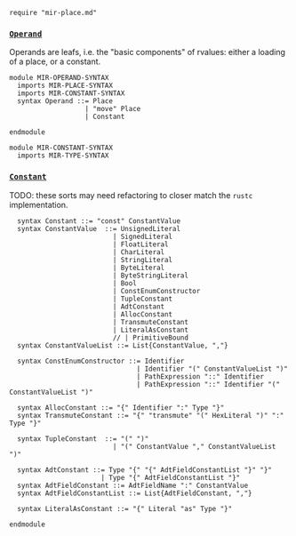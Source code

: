 ```k
require "mir-place.md"
```

### [`Operand`](https://doc.rust-lang.org/beta/nightly-rustc/rustc_middle/mir/enum.Operand.html)

Operands are leafs, i.e. the "basic components" of rvalues: either a loading of a place, or a constant.

```k
module MIR-OPERAND-SYNTAX
  imports MIR-PLACE-SYNTAX
  imports MIR-CONSTANT-SYNTAX
  syntax Operand ::= Place
                   | "move" Place
                   | Constant

endmodule
```

```k
module MIR-CONSTANT-SYNTAX
  imports MIR-TYPE-SYNTAX
```

### [`Constant`](https://doc.rust-lang.org/beta/nightly-rustc/rustc_middle/mir/struct.Constant.html)

TODO: these sorts may need refactoring to closer match the `rustc` implementation.

```k
  syntax Constant ::= "const" ConstantValue
  syntax ConstantValue  ::= UnsignedLiteral
                          | SignedLiteral
                          | FloatLiteral
                          | CharLiteral
                          | StringLiteral
                          | ByteLiteral
                          | ByteStringLiteral
                          | Bool
                          | ConstEnumConstructor
                          | TupleConstant
                          | AdtConstant
                          | AllocConstant
                          | TransmuteConstant
                          | LiteralAsConstant
                          // | PrimitiveBound
  syntax ConstantValueList ::= List{ConstantValue, ","}

  syntax ConstEnumConstructor ::= Identifier
                                | Identifier "(" ConstantValueList ")"
                                | PathExpression "::" Identifier
                                | PathExpression "::" Identifier "(" ConstantValueList ")"

  syntax AllocConstant ::= "{" Identifier ":" Type "}"
  syntax TransmuteConstant ::= "{" "transmute" "(" HexLiteral ")" ":" Type "}"

  syntax TupleConstant  ::= "(" ")"
                          | "(" ConstantValue "," ConstantValueList ")"

  syntax AdtConstant ::= Type "{" "{" AdtFieldConstantList "}" "}"
                       | Type "{" AdtFieldConstantList "}"
  syntax AdtFieldConstant ::= AdtFieldName ":" ConstantValue
  syntax AdtFieldConstantList ::= List{AdtFieldConstant, ","}

  syntax LiteralAsConstant ::= "{" Literal "as" Type "}"

endmodule
```
